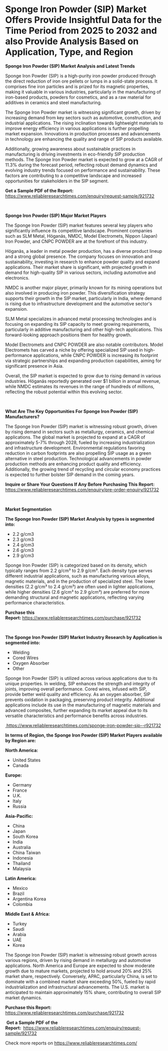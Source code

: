 <p><h1>Sponge Iron Powder (SIP) Market Offers Provide Insightful Data for the Time Period from 2025 to 2032 and also Provide Analysis Based on Application, Type, and Region</h1></p><p><strong>Sponge Iron Powder (SIP) Market Analysis and Latest Trends</strong></p>
<p><p>Sponge Iron Powder (SIP) is a high-purity iron powder produced through the direct reduction of iron ore pellets or lumps in a solid-state process. It comprises fine iron particles and is prized for its magnetic properties, making it valuable in various industries, particularly in the manufacturing of iron-based products, powders for cosmetics, and as a raw material for additives in ceramics and steel manufacturing.</p><p>The Sponge Iron Powder market is witnessing significant growth, driven by increasing demand from key sectors such as automotive, construction, and industrial applications. The rising inclination towards lightweight materials to improve energy efficiency in various applications is further propelling market expansion. Innovations in production processes and advancements in technology are enhancing the quality and range of SIP products available. </p><p>Additionally, growing awareness about sustainable practices in manufacturing is driving investments in eco-friendly SIP production methods. The Sponge Iron Powder market is expected to grow at a CAGR of 11.3% during the forecast period, reflecting robust demand dynamics and evolving industry trends focused on performance and sustainability. These factors are contributing to a competitive landscape and increased opportunities for stakeholders in the SIP segment.</p></p>
<p><strong>Get a Sample PDF of the Report:&nbsp;</strong> <a href="https://www.reliableresearchtimes.com/enquiry/request-sample/921732?utm_campaign=3114&utm_medium=2&utm_source=Github&utm_content=ia&utm_term=05032025&utm_id=sponge-iron-powder-sip">https://www.reliableresearchtimes.com/enquiry/request-sample/921732</a></p>
<p>&nbsp;</p>
<p><strong>Sponge Iron Powder (SIP) Major Market Players</strong></p>
<p><p>The Sponge Iron Powder (SIP) market features several key players who significantly influence its competitive landscape. Prominent companies such as SLM Metal, Höganäs, NMDC, Model Electromets, Nippon (Japan) Iron Powder, and CNPC POWDER are at the forefront of this industry.</p><p>Höganäs, a leader in metal powder production, has a diverse product lineup and a strong global presence. The company focuses on innovation and sustainability, investing in research to enhance powder quality and expand applications. Their market share is significant, with projected growth in demand for high-quality SIP in various sectors, including automotive and electronics.</p><p>NMDC is another major player, primarily known for its mining operations but also involved in producing iron powder. This diversification strategy supports their growth in the SIP market, particularly in India, where demand is rising due to infrastructure development and the automotive sector's expansion.</p><p>SLM Metal specializes in advanced metal processing technologies and is focusing on expanding its SIP capacity to meet growing requirements, particularly in additive manufacturing and other high-tech applications. This forward-looking approach positions them for healthy growth.</p><p>Model Electromets and CNPC POWDER are also notable contributors. Model Electromets has carved a niche by offering specialized SIP used in high-performance applications, while CNPC POWDER is increasing its footprint via strategic partnerships and expanding production capabilities, aiming for significant presence in Asia.</p><p>Overall, the SIP market is expected to grow due to rising demand in various industries. Höganäs reportedly generated over $1 billion in annual revenue, while NMDC estimates its revenues in the range of hundreds of millions, reflecting the robust potential within this evolving sector.</p></p>
<p>&nbsp;</p>
<p><strong>What Are The Key Opportunities For Sponge Iron Powder (SIP) Manufacturers?</strong></p>
<p><p>The Sponge Iron Powder (SIP) market is witnessing robust growth, driven by rising demand in sectors such as metallurgy, ceramics, and chemical applications. The global market is projected to expand at a CAGR of approximately 5-7% through 2028, fueled by increasing industrialization and infrastructure development. Environmental regulations favoring reduction in carbon footprints are also propelling SIP usage as a green alternative in steel production. Technological advancements in powder production methods are enhancing product quality and efficiency. Additionally, the growing trend of recycling and circular economy practices is expected to further bolster SIP demand in the coming years.</p></p>
<p><strong>Inquire or Share Your Questions If Any Before Purchasing This Report:</strong> <a href="https://www.reliableresearchtimes.com/enquiry/pre-order-enquiry/921732?utm_campaign=3114&utm_medium=2&utm_source=Github&utm_content=ia&utm_term=05032025&utm_id=sponge-iron-powder-sip">https://www.reliableresearchtimes.com/enquiry/pre-order-enquiry/921732</a></p>
<p>&nbsp;</p>
<p><strong>Market Segmentation</strong></p>
<p><strong>The Sponge Iron Powder (SIP) Market Analysis by types is segmented into:</strong></p>
<p><ul><li>2.2 g/cm3</li><li>2.3 g/cm3</li><li>2.4 g/cm3</li><li>2.6 g/cm3</li><li>2.9 g/cm3</li></ul></p>
<p><p>Sponge Iron Powder (SIP) is categorized based on its density, which typically ranges from 2.2 g/cm³ to 2.9 g/cm³. Each density type serves different industrial applications, such as manufacturing various alloys, magnetic materials, and in the production of specialized steel. The lower densities (2.2 g/cm³ to 2.4 g/cm³) are often used in lighter applications, while higher densities (2.6 g/cm³ to 2.9 g/cm³) are preferred for more demanding structural and magnetic applications, reflecting varying performance characteristics.</p></p>
<p><strong>Purchase this Report:&nbsp;</strong><a href="https://www.reliableresearchtimes.com/purchase/921732?utm_campaign=3114&utm_medium=2&utm_source=Github&utm_content=ia&utm_term=05032025&utm_id=sponge-iron-powder-sip">https://www.reliableresearchtimes.com/purchase/921732</a></p>
<p>&nbsp;</p>
<p><strong>The Sponge Iron Powder (SIP) Market Industry Research by Application is segmented into:</strong></p>
<p><ul><li>Welding</li><li>Cored Wires</li><li>Oxygen Absorber</li><li>Other</li></ul></p>
<p><p>Sponge Iron Powder (SIP) is utilized across various applications due to its unique properties. In welding, SIP enhances the strength and integrity of joints, improving overall performance. Cored wires, infused with SIP, provide better weld quality and efficiency. As an oxygen absorber, SIP prevents oxidation in packaging, preserving product integrity. Additional applications include its use in the manufacturing of magnetic materials and advanced composites, further expanding its market appeal due to its versatile characteristics and performance benefits across industries.</p></p>
<p><a href="https://www.reliableresearchtimes.com/sponge-iron-powder-sip--r921732?utm_campaign=3114&utm_medium=2&utm_source=Github&utm_content=ia&utm_term=05032025&utm_id=sponge-iron-powder-sip">&nbsp;https://www.reliableresearchtimes.com/sponge-iron-powder-sip--r921732</a></p>
<p><strong>In terms of Region, the Sponge Iron Powder (SIP) Market Players available by Region are:</strong></p>
<p>
    <p> <strong> North America: </strong>
        <ul>
            <li>United States</li>
            <li>Canada</li>
        </ul>
        </p> 
    <p> <strong> Europe: </strong>
        <ul>
            <li>Germany</li>
            <li>France</li>
            <li>U.K.</li>
            <li>Italy</li>
            <li>Russia</li>
        </ul>
        </p> 
    <p> <strong> Asia-Pacific: </strong>
        <ul>
            <li>China</li>
            <li>Japan</li>
            <li>South Korea</li>
            <li>India</li>
            <li>Australia</li>
            <li>China Taiwan</li>
            <li>Indonesia</li>
            <li>Thailand</li>
            <li>Malaysia</li>
        </ul>
        </p> 
    <p> <strong> Latin America: </strong>
        <ul>
            <li>Mexico</li>
            <li>Brazil</li>
            <li>Argentina Korea</li>
            <li>Colombia</li>
        </ul>
        </p> 
    <p> <strong> Middle East & Africa: </strong>
        <ul>
            <li>Turkey</li>
            <li>Saudi</li>
            <li>Arabia</li>
            <li>UAE</li>
            <li>Korea</li>
        </ul>
    </p>
    </p>
<p><p>The Sponge Iron Powder (SIP) market is witnessing robust growth across various regions, driven by rising demand in metallurgy and automotive applications. North America and Europe are expected to show moderate growth due to mature markets, projected to hold around 20% and 25% market share, respectively. Conversely, APAC, particularly China, is set to dominate with a combined market share exceeding 50%, fueled by rapid industrialization and infrastructural advancements. The U.S. market is anticipated to maintain approximately 15% share, contributing to overall SIP market dynamics.</p></p>
<p><strong>Purchase this Report: </strong><a href="https://www.reliableresearchtimes.com/purchase/921732?utm_campaign=3114&utm_medium=2&utm_source=Github&utm_content=ia&utm_term=05032025&utm_id=sponge-iron-powder-sip">https://www.reliableresearchtimes.com/purchase/921732</a></p>
<p>&nbsp;<strong>Get a Sample PDF of the Report:&nbsp;&nbsp;</strong><a href="https://www.reliableresearchtimes.com/enquiry/request-sample/921732?utm_campaign=3114&utm_medium=2&utm_source=Github&utm_content=ia&utm_term=05032025&utm_id=sponge-iron-powder-sip">https://www.reliableresearchtimes.com/enquiry/request-sample/921732</a></p>
<p><strong></strong></p>
<p>Check more reports on <a href="https://www.reliableresearchtimes.com/?utm_campaign=3114&utm_medium=2&utm_source=Github&utm_content=ia&utm_term=05032025&utm_id=sponge-iron-powder-sip">https://www.reliableresearchtimes.com/</a></p>